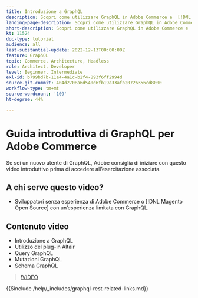 ```yaml
---
title: Introduzione a GraphQL
description: Scopri come utilizzare GraphQL in Adobe Commerce e  [!DNL Magento Open Source]. Scopri come utilizzare query, mutazioni e schemi.
landing-page-description: Scopri come utilizzare GraphQL in Adobe Commerce e  [!DNL Magento Open Source]. Scopri come utilizzare query, mutazioni e schemi.
short-description: Scopri come utilizzare GraphQL in Adobe Commerce e  [!DNL Magento Open Source]. Scopri come utilizzare query, mutazioni e schemi.
kt: 11524
doc-type: tutorial
audience: all
last-substantial-update: 2022-12-13T00:00:00Z
feature: GraphQL
topic: Commerce, Architecture, Headless
role: Architect, Developer
level: Beginner, Intermediate
exl-id: b799bd7b-11a4-4a1c-b2f4-893f6ff2994d
source-git-commit: 404d2708a6d540d6fb19a33afb20726356cd8000
workflow-type: tm+mt
source-wordcount: '109'
ht-degree: 44%

---
```


# Guida introduttiva di GraphQL per Adobe Commerce

Se sei un nuovo utente di GraphQL, Adobe consiglia di iniziare con questo video introduttivo prima di accedere all’esercitazione associata.

## A chi serve questo video?

* Sviluppatori senza esperienza di Adobe Commerce o [!DNL Magento Open Source] con un’esperienza limitata con GraphQL.

## Contenuto video

* Introduzione a GraphQL
* Utilizzo del plug-in Altair
* Query GraphQL
* Mutazioni GraphQL
* Schema GraphQL

>[!VIDEO](https://video.tv.adobe.com/v/3412302?quality=12&learn=on)

{{$include /help/_includes/graphql-rest-related-links.md}}
